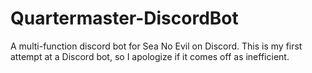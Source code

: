 # Quartermaster-DiscordBot
A multi-function discord bot for Sea No Evil on Discord. This is my first attempt at a Discord bot, so I apologize if it comes off as inefficient.
